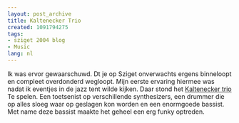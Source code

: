 ```yaml
---
layout: post_archive
title: Kaltenecker Trio
created: 1091794275
tags:
- sziget 2004 blog
- Music
lang: nl
---
```

Ik was ervor gewaarschuwd. Dt je op Sziget onverwachts ergens binneloopt en compleet overdonderd wegloopt. Mijn eerste ervaring hiermee was nadat ik eventjes in de jazz tent wilde kijken. Daar stond het [Kaltenecker trio](http://www.a38.hu/index_files/bandaug/kaltenecker_e.html) Te spelen. Een toetsenist op verschillende synthesizers, een drummer die op alles sloeg waar op geslagen kon worden en een enormgoede bassist. Met name deze bassist maakte het geheel een erg funky optreden. 
